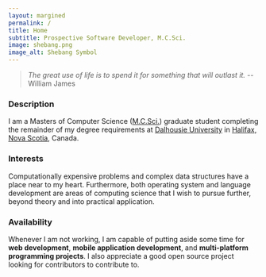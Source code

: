 ```yaml
---
layout: margined
permalink: /
title: Home
subtitle: Prospective Software Developer, M.C.Sci.
image: shebang.png
image_alt: Shebang Symbol
---
```


> *The great use of life is to spend it for something that will outlast it.* -- William James

### Description

I am a Masters of Computer Science ([M.C.Sci.](http://en.wikipedia.org/wiki/Master_of_Science_in_Information_Technology)) graduate student completing the remainder of my degree requirements at [Dalhousie University](http://dal.ca) in [Halifax, Nova Scotia](https://www.google.ca/maps/place/Halifax,+NS/), Canada.

### Interests

Computationally expensive problems and complex data structures have a place near to my heart. Furthermore, both operating system and language development are areas of computing science that I wish to pursue further, beyond theory and into practical application.

### Availability

Whenever I am not working, I am capable of putting aside some time for **web development**, **mobile application development**, and **multi-platform programming projects**. I also appreciate a good open source project looking for contributors to contribute to.